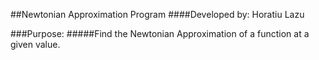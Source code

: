 ##Newtonian Approximation Program
####Developed by: Horatiu Lazu

###Purpose:
#####Find the Newtonian Approximation of a function at a given value.